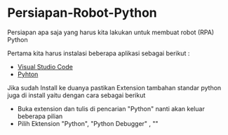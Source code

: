 # Persiapan-Robot-Python

Persiapan apa saja yang harus kita lakukan untuk membuat robot (RPA) Python 

Pertama kita harus instalasi beberapa aplikasi sebagai berikut :

- [Visual Studio Code](https://code.visualstudio.com/sha/download?build=stable&os=win32-x64-user)
- [Pyhton](https://www.python.org/ftp/python/3.12.0/python-3.12.0-amd64.exe)
  
Jika sudah Install ke duanya pastikan Extension tambahan standar python juga di install yaitu dengan cara sebagai berikut 

- Buka extension dan tulis di pencarian "Python" nanti akan keluar beberapa pilian 
- Pilih Ektension "Python", "Python Debugger" , ""
